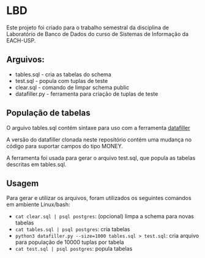 # LBD
Este projeto foi criado para o trabalho semestral da disciplina de Laboratório de Banco de Dados do curso de Sistemas de Informação da EACH-USP.

## Arguivos:
* tables.sql - cria as tabelas do schema
* test.sql - popula com tuplas de teste
* clear.sql - comando de limpar schema public
* datafiller.py - ferramenta para criação de tuplas de teste

## População de tabelas
O arguivo tables.sql contém sintaxe para uso com a ferramenta [datafiller](https://www.cri.ensmp.fr/people/coelho/datafiller.html)

A versão do datafiller clonada neste repositório contém uma mudança no código para suportar campos do tipo MONEY.

A ferramenta foi usada para gerar o arquivo test.sql, que popula as tabelas descritas em tables.sql.

## Usagem
Para gerar e utilizar os arquivos, foram utilizados os seguintes comandos em ambiente Linux/bash:

* `cat clear.sql | psql postgres`: (opcional) limpa a schema para novas tabelas
* `cat tables.sql | psql postgres`: cria tabelas
* `python3 datafiller.py --size=1000 tables.sql > test.sql`: cria arquivo para população de 10000 tuplas por tabela
* `cat test.sql | psql postgres`: popula tabelas